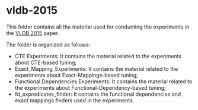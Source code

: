 vldb-2015
==============

This folder contains all the material used for conducting the experiments in the [VLDB 2015](vldb-2015) paper.

The folder is organized as follows:

- CTE Experiments: It contains the material related to the experiments about CTE-based tuning;
- Exact_Mapping_Experiments: It contains the material related to the experiments about Exact-Mappings-based tuning;
- Functional Dependencies Experiments: It contains the material related to the experiments about Functional-Dependency-based tuning;
- fd_expredicates_finder: It contains the functional dependencies and exact mappings finders used in the experiments.

